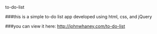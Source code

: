 to-do-list

###this is a simple to-do list app developed using html, css, and jQuery

###you can view it here: http://johnwhaney.com/to-do-list
